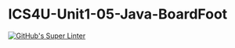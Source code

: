 # ICS4U-Unit1-05-Java-BoardFoot
[![GitHub's Super Linter](https://github.com/Jenoe-Balote/ICS4U-Unit1-05-Java-BoardFoot/workflows/GitHub's%20Super%20Linter/badge.svg)](https://github.com/Jenoe-Balote/ICS4U-Unit1-05-Java-BoardFoot/actions)
